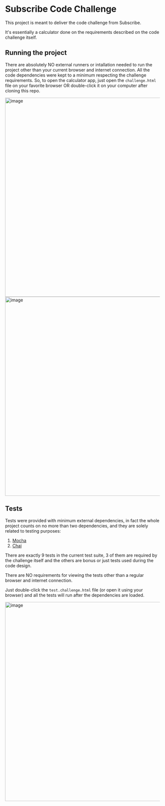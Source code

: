 # Subscribe Code Challenge

This project is meant to deliver the code challenge from Subscribe.

It's essentially a calculator done on the requirements described on the code challenge itself.

## Running the project

There are absolutely NO external runners or intallation needed to run the project other than your current browser and internet connection.
All the code dependencies were kept to a minimum respecting the challenge requirements.
So, to open the calculator app, just open the `challenge.html` file on your favorite browser OR double-click it on your computer after cloning this repo.

<img width="649" alt="image" src="https://user-images.githubusercontent.com/31165789/199665534-d592a3a0-296e-4c3b-ada1-76a613dc3ac2.png">

<img width="649" alt="image" src="https://user-images.githubusercontent.com/31165789/199665277-a19d2dd5-765a-4f11-a29b-5507eb1e05ad.png">

## Tests

Tests were provided with minimum external dependencies,
in fact the whole project counts on no more than two dependencies, and they are solely related to testing purposes:

1. [Mocha](https://mochajs.org/)
2. [Chai](https://www.chaijs.com/)

There are exactly 9 tests in the current test suite, 
3 of them are required by the challenge itself and the others are bonus or just tests used during the code design.

There are NO requirements for viewing the tests other than a regular browser and internet connection.

Just double-click the `test.challenge.html` file (or open it using your browser) and all the tests will run after the dependencies are loaded.

<img width="649" alt="image" src="https://user-images.githubusercontent.com/31165789/199665589-f4867308-238a-40f5-9362-7f9b95a6bd9b.png">
